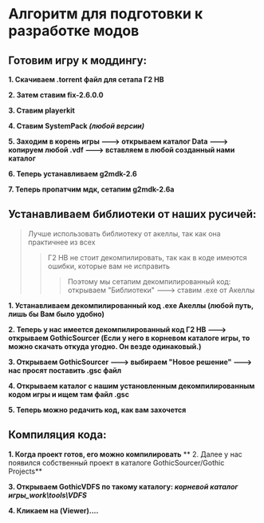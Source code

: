 # Алгоритм для подготовки к разработке модов

## Готовим игру к моддингу:

**1. Скачиваем .torrent файл для сетапа Г2 НВ**

**2. Затем ставим fix-2.6.0.0**

**3. Ставим playerkit**

**4. Ставим SystemPack _(любой версии)_**

**5. Заходим в корень игры ---> открываем каталог Data ---> копируем любой .vdf ---> вставляем в любой созданный нами каталог**

**6. Теперь устанавливаем g2mdk-2.6**

**7. Теперь пропатчим мдк, сетапим g2mdk-2.6a**


## Устанавливаем библиотеки от наших русичей:

>Лучше использовать библиотеку от акеллы, так как она практичнее из всех
>>Г2 НВ не стоит декомпилировать, так как в коде имеются ошибки, которые вам не исправить
>>>Поэтому мы сетапим декомпилированный код: открываем "Библиотеки" ---> ставим .exe от Акеллы

**1. Устанавливаем декомпилированный код .exe Акеллы (любой путь, лишь бы Вам было удобно)**

**2. Теперь у нас имеется декомпилированный код Г2 НВ ---> открываем GothicSourcer (Если у него в корневом каталоге игры, то можно скачать откуда угодно. Он везде одинаковый.)**

**3. Открываем GothicSourcer ---> выбираем "Новое решение" ---> нас просят поставить .gsc файл**

**4. Открываем каталог с нашим установленным декомпилированным кодом игры и ищем там файл .gsc**

**5. Теперь можно редачить код, как вам захочется**


## Компиляция кода:

**1. Когда проект готов, его можно компилировать**
**
2. Далее у нас появился собственный проект в каталоге GothicSourcer/Gothic Projects**

**3. Открываем GothicVDFS по такому каталогу: _корневой каталог игры\_work\tools\VDFS_**

**4. Кликаем на (Viewer)....**
